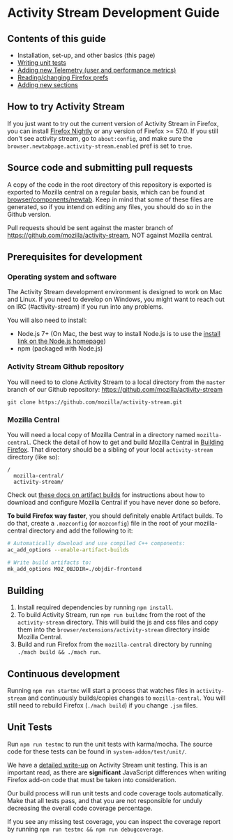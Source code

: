 # Activity Stream Development Guide

## Contents of this guide

- Installation, set-up, and other basics (this page)
- [Writing unit tests](./unit_testing_guide.md)
- [Adding new Telemetry (user and performance metrics)](./telemetry.md)
- [Reading/changing Firefox prefs](./preferences.md)
- [Adding new sections](./sections.md)

## How to try Activity Stream

If you just want to try out the current version of Activity Stream in Firefox, you can
install [Firefox Nightly](https://www.mozilla.org/en-US/firefox/channel/desktop/#nightly)
or any version of Firefox >= 57.0. If you still don't see activity stream, go to `about:config`,
and make sure the `browser.newtabpage.activity-stream.enabled` pref is set to `true`.

## Source code and submitting pull requests

A copy of the code in the root directory of this repository is exported
is exported to Mozilla central on a regular basis, which can be found at [browser/components/newtab](https://searchfox.org/mozilla-central/source/browser/components/newtab).
Keep in mind that some of these files are generated, so if you intend on editing any files, you should
do so in the Github version.

Pull requests should be sent against the master branch of https://github.com/mozilla/activity-stream,
NOT against Mozilla central.

## Prerequisites for development

### Operating system and software

The Activity Stream development environment is designed to work on Mac and Linux.
If you need to develop on Windows, you might want to reach out on IRC (#activity-stream)
if you run into any problems.

You will also need to install:

- Node.js 7+ (On Mac, the best way to install Node.js is to use the [install link on the Node.js homepage](https://nodejs.org/en/))
- npm (packaged with Node.js)

### Activity Stream Github repository

You will need to to clone Activity Stream to a local directory from the `master`
branch of our Github repository: https://github.com/mozilla/activity-stream

```
git clone https://github.com/mozilla/activity-stream.git
```

### Mozilla Central
You will need a local copy of Mozilla Central in a directory named `mozilla-central`. Check the detail of how to get and build Mozilla Central in [Building Firefox](https://developer.mozilla.org/en-US/docs/Mozilla/Developer_guide/Build_Instructions/Simple_Firefox_build).
That directory should be a sibling of your local `activity-stream` directory (like so):

```
/
  mozilla-central/
  activity-stream/
```

Check out [these docs on artifact builds](https://developer.mozilla.org/en-US/docs/Mozilla/Developer_guide/Build_Instructions/Artifact_builds)
for instructions about how to download and configure Mozilla Central if you have
never done so before.

**To build Firefox way faster**, you should definitely enable Artifact builds.
To do that, create a `.mozconfig` (or `mozconfig`) file in the root of your
mozilla-central directory and add the following to it:

```bash
# Automatically download and use compiled C++ components:
ac_add_options --enable-artifact-builds

# Write build artifacts to:
mk_add_options MOZ_OBJDIR=./objdir-frontend
```

## Building

1. Install required dependencies by running `npm install`.
2. To build Activity Stream, run `npm run buildmc` from the root of the
`activity-stream` directory. This will build the js and css files and copy them
into the `browser/extensions/activity-stream` directory inside Mozilla Central.
3. Build and run Firefox from the `mozilla-central` directory by running `./mach build && ./mach run`.

## Continuous development

Running `npm run startmc` will start a process that watches files in `activity-stream`
and continuously builds/copies changes to `mozilla-central`. You will
still need to rebuild Firefox (`./mach build`) if you change `.jsm` files.

## Unit Tests

Run `npm run testmc` to run the unit tests with karma/mocha. The source code for these
tests can be found in `system-addon/test/unit/`.

We have a [detailed write-up](unit_testing_guide.md) on
Activity Stream unit testing.  This is an important read, as there are **significant** JavaScript differences when
writing Firefox add-on code that must be taken into consideration.

Our build process will run unit tests and code coverage tools automatically.  Make that all tests pass,
and that you are not responsible for unduly decreasing the overall code coverage percentage.

If you see any missing test coverage, you can inspect the coverage report by running `npm run testmc && npm run debugcoverage`.
